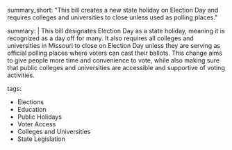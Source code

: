 summary_short: "This bill creates a new state holiday on Election Day and requires colleges and universities to close unless used as polling places."

summary: |
  This bill designates Election Day as a state holiday, meaning it is recognized as a day off for many. It also requires all colleges and universities in Missouri to close on Election Day unless they are serving as official polling places where voters can cast their ballots. This change aims to give people more time and convenience to vote, while also making sure that public colleges and universities are accessible and supportive of voting activities.

tags:
  - Elections
  - Education
  - Public Holidays
  - Voter Access
  - Colleges and Universities
  - State Legislation
